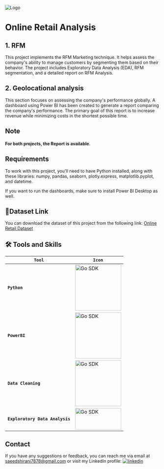 
![Logo](https://i.ibb.co/M1jRx85/Online-retail-analysis-high-resolution-logo-2.png)



# Online Retail Analysis
## 1. RFM 
This project implements the RFM Marketing technique. It helps assess the company's ability to manage customers by segmenting them based on their behavior. The project includes Exploratory Data Analysis (EDA), RFM segmentation, and a detailed report on RFM Analysis.
## 2. Geolocational analysis
This section focuses on assessing the company's performance globally. A dashboard using Power BI has been created to generate a report comparing the company's performance. The primary goal of this report is to increase revenue while minimizing costs in the shortest possible time.
## Note
#### For both projects, the Report is available.
## Requirements

To work with this project, you'll need to have Python installed, along with these libraries: numpy, pandas, seaborn, plotly.express, matplotlib.pyplot, and datetime.

If you want to run the dashboards, make sure to install Power BI Desktop as well.
## 🔗Dataset Link
You can download the dataset of this project from the following link: [Online Retail Dataset](https://drive.google.com/drive/folders/1O-CBkyWQjBV8N2EX15Mfd1xuotXF7XGC)






## 🛠 Tools and Skills

| **`Tool`** | **`Icon`** |
|---|---|
| **`Python`** | <img alt="Go SDK" src="https://github.com/saeedshiranii/Solide-State-1-Lab/assets/77902443/93f61ef1-817b-4866-ad40-b0334c345cae" width="150px"/> |
| **`PowerBI`**| <img alt="Go SDK" src=https://github.com/saeedshiranii/Global-super-store/assets/77902443/3a852d4e-516f-4fd1-83d3-9c31b0288219 width="150px"/> |
| **`Data Cleaning`**| <img alt="Go SDK" src="https://i.ibb.co/mGtCtxD/Data-cleaning-high-resolution-logo-transparen-1.png" width="150px"/> |
| **`Exploratory Data Analysis`**| <img alt="Go SDK" src=https://github.com/saeedshiranii/Global-super-store/assets/77902443/f8bd7f3d-d02b-423a-978a-6231588077be height="70px" width="150px"/> |



## Contact

If you have any suggestions or feedback, you can reach me via email at saeedshirani7878@gmail.com
or visit my LinkedIn profile: [![linkedin](https://img.shields.io/badge/linkedin-0A66C2?style=for-the-badge&logo=linkedin&logoColor=white)](https://www.linkedin.com/in/saeed-shirani)







